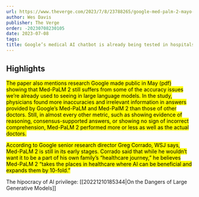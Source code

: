 ```yaml
---
url: https://www.theverge.com/2023/7/8/23788265/google-med-palm-2-mayo-clinic-chatbot-bard-chatgpt
author: Wes Davis
publisher: The Verge
order: -20230708230105
date: 2023-07-08
tags:
title: Google’s medical AI chatbot is already being tested in hospitals
---
```


## Highlights
<mark>The paper also mentions research Google made public in May (pdf) showing that Med-PaLM 2 still suffers from some of the accuracy issues we’re already used to seeing in large language models. In the study, physicians found more inaccuracies and irrelevant information in answers provided by Google’s Med-PaLM and Med-PalM 2 than those of other doctors. Still, in almost every other metric, such as showing evidence of reasoning, consensus-supported answers, or showing no sign of incorrect comprehension, Med-PaLM 2 performed more or less as well as the actual doctors.</mark>

<mark>According to Google senior research director Greg Corrado, WSJ says, Med-PaLM 2 is still in its early stages. Corrado said that while he wouldn’t want it to be a part of his own family’s “healthcare journey,” he believes Med-PaLM 2 “takes the places in healthcare where AI can be beneficial and expands them by 10-fold.”</mark>

The hipocracy of AI privilege: [[20221210185344|On the Dangers of Large Generative Models]]